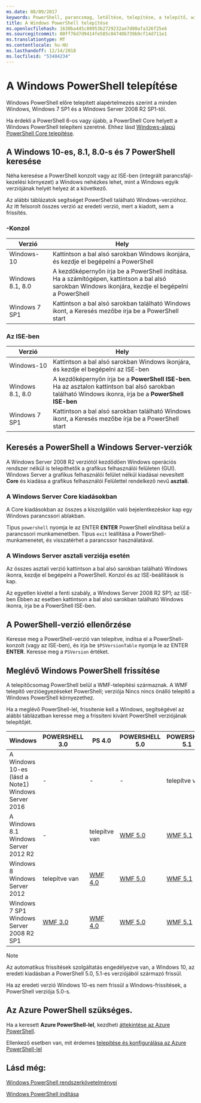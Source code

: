 ```yaml
---
ms.date: 08/09/2017
keywords: PowerShell, parancsmag, letöltése, telepítése, a telepítő, windows 10, windows 8.1, windows 8.0-s, windows 7
title: A Windows PowerShell telepítése
ms.openlocfilehash: 1630ba445c88953b2729232ae7d80afa326f25e6
ms.sourcegitcommit: 00ff76d7d9414fe585c04740b739b9cf14d711e1
ms.translationtype: MT
ms.contentlocale: hu-HU
ms.lasthandoff: 12/14/2018
ms.locfileid: "53404234"
---
```

# <a name="installing-windows-powershell"></a>A Windows PowerShell telepítése

Windows PowerShell előre telepített alapértelmezés szerint a minden Windows, Windows 7 SP1 és a Windows Server 2008 R2 SP1-től.

Ha érdekli a PowerShell 6-os vagy újabb, a PowerShell Core helyett a Windows PowerShell telepíteni szeretné. Ehhez lásd [Windows-alapú PowerShell Core telepítése](Installing-PowerShell-Core-on-Windows.md).

## <a name="finding-powershell-in-windows-10-81-80-and-7"></a>A Windows 10-es, 8.1, 8.0-s és 7 PowerShell keresése

Néha keresése a PowerShell konzolt vagy az ISE-ben (integrált parancsfájl-kezelési környezet) a Windows nehézkes lehet, mint a Windows egyik verziójának helyét helyez át a következő.

Az alábbi táblázatok segítséget PowerShell található Windows-verzióhoz.
Az itt felsorolt összes verzió az eredeti verzió, mert a kiadott, sem a frissítés.

### <a name="for-console"></a>-Konzol

Verzió | Hely
-- | --
Windows-10 | Kattintson a bal alsó sarokban Windows ikonjára, és kezdje el begépelni a PowerShell
Windows 8.1, 8.0 | A kezdőképernyőn írja be a PowerShell indítása.<br/>Ha a számítógépen, kattintson a bal alsó sarokban Windows ikonjára, kezdje el begépelni a PowerShell
Windows 7 SP1 | Kattintson a bal alsó sarokban található Windows ikont, a Keresés mezőbe írja be a PowerShell start

### <a name="for-ise"></a>Az ISE-ben

Verzió | Hely
-- | --
Windows-10 | Kattintson a bal alsó sarokban Windows ikonjára, és kezdje el begépelni az ISE-ben
Windows 8.1, 8.0 | A kezdőképernyőn írja be a **PowerShell ISE-ben**.<br/>Ha az asztalon kattintson bal alsó sarokban található Windows ikonra, írja be a **PowerShell ISE-ben**
Windows 7 SP1 | Kattintson a bal alsó sarokban található Windows ikont, a Keresés mezőbe írja be a PowerShell start

## <a name="finding-powershell-in-windows-server-versions"></a>Keresés a PowerShell a Windows Server-verziók

A Windows Server 2008 R2 verziótól kezdődően Windows operációs rendszer nélkül is telepíthetők a grafikus felhasználói felületen (GUI).
Windows Server a grafikus felhasználói felület nélkül kiadásai nevesített **Core** és kiadása a grafikus felhasználói Felülettel rendelkező nevű **asztali**.

### <a name="windows-server-core-editions"></a>A Windows Server Core kiadásokban

A Core kiadásokban az összes a kiszolgálón való bejelentkezéskor kap egy Windows parancssori ablakban.

Típus `powershell` nyomja le az ENTER **ENTER** PowerShell elindítása belül a parancssori munkamenetben.
Típus `exit` leállítása a PowerShell-munkamenetet, és visszatérhet a parancssor használatával.

### <a name="windows-server-desktop-editions"></a>A Windows Server asztali verziója esetén

Az összes asztali verzió kattintson a bal alsó sarokban található Windows ikonra, kezdje el begépelni a PowerShell.
Konzol és az ISE-beállítások is kap.

Az egyetlen kivétel a fenti szabály, a Windows Server 2008 R2 SP1; az ISE-ben Ebben az esetben kattintson a bal alsó sarokban található Windows ikonra, írja be a PowerShell ISE-ben.

## <a name="how-to-check-the-version-of-powershell"></a>A PowerShell-verzió ellenőrzése

Keresse meg a PowerShell-verzió van telepítve, indítsa el a PowerShell-konzolt (vagy az ISE-ben), és írja be `$PSVersionTable` nyomja le az ENTER **ENTER**. Keresse meg a `PSVersion` értéket.

## <a name="upgrading-existing-windows-powershell"></a>Meglévő Windows PowerShell frissítése

A telepítőcsomag PowerShell belül a WMF-telepítési származnak.
A WMF telepítő verzióegyezéseket PowerShell; verziója Nincs nincs önálló telepítő a Windows PowerShell környezethez.

Ha a meglévő PowerShell-lel, frissítenie kell a Windows, segítségével az alábbi táblázatban keresse meg a frissíteni kívánt PowerShell verziójának telepítőjét.

Windows | POWERSHELL 3.0 | PS 4.0 | POWERSHELL 5.0 | POWERSHELL 5.1 |
--|--|--|--|--|
A Windows 10-es (lásd a Note1)<br/>Windows Server 2016 | - | - | - | telepítve van
A Windows 8.1<br/>Windows Server 2012 R2 | - | telepítve van | [WMF 5.0](https://www.microsoft.com/en-us/download/details.aspx?id=50395) | [WMF 5.1](https://www.microsoft.com/en-us/download/details.aspx?id=54616)
Windows 8<br/>Windows Server 2012 | telepítve van | [WMF 4.0](https://www.microsoft.com/en-us/download/details.aspx?id=40855) | [WMF 5.0](https://www.microsoft.com/en-us/download/details.aspx?id=50395) | [WMF 5.1](https://www.microsoft.com/en-us/download/details.aspx?id=54616)
Windows 7 SP1<br/>Windows Server 2008 R2 SP1 | [WMF 3.0](https://www.microsoft.com/en-us/download/details.aspx?id=34595) | [WMF 4.0](https://www.microsoft.com/en-us/download/details.aspx?id=40855) | [WMF 5.0](https://www.microsoft.com/en-us/download/details.aspx?id=50395) | [WMF 5.1](https://www.microsoft.com/en-us/download/details.aspx?id=54616)

> [!NOTE]
>
> Az automatikus frissítések szolgáltatás engedélyezve van, a Windows 10, az eredeti kiadásban a PowerShell 5.0, 5.1-es verziójából származó frissül.
>
> Ha az eredeti verzió Windows 10-es nem frissül a Windows-frissítések, a PowerShell verziója 5.0-s.

## <a name="need-azure-powershell"></a>Az Azure PowerShell szükséges.

Ha a keresett **Azure PowerShell-lel**, kezdheti [áttekintése az Azure PowerShell](/powershell/azure/overview).

Ellenkező esetben van, mit érdemes [telepítése és konfigurálása az Azure PowerShell-lel](/powershell/azure/install-azurerm-ps)

## <a name="see-also"></a>Lásd még:

[Windows PowerShell rendszerkövetelményei](Windows-PowerShell-System-Requirements.md)

[Windows PowerShell indítása](../getting-started/Starting-Windows-PowerShell.md)